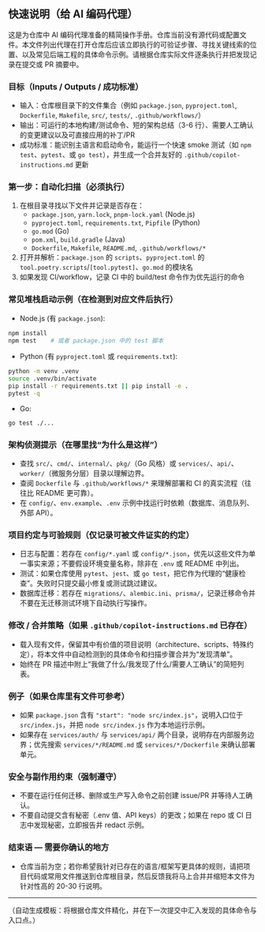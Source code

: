 ## 快速说明（给 AI 编码代理）

这是为仓库中 AI 编码代理准备的精简操作手册。仓库当前没有源代码或配置文件。本文件列出代理在打开仓库后应该立即执行的可验证步骤、寻找关键线索的位置、以及常见后端工程的具体命令示例。请根据仓库实际文件逐条执行并把发现记录在提交或 PR 摘要中。

### 目标（Inputs / Outputs / 成功标准）
- 输入：仓库根目录下的文件集合（例如 `package.json`, `pyproject.toml`, `Dockerfile`, `Makefile`, `src/`, `tests/`, `.github/workflows/`）
- 输出：可运行的本地构建/测试命令、短的架构总结（3-6 行）、需要人工确认的变更建议以及可直接应用的补丁/PR
- 成功标准：能识别主语言和启动命令，能运行一个快速 smoke 测试（如 `npm test`、`pytest`、或 `go test`），并生成一个合并友好的 `.github/copilot-instructions.md` 更新

### 第一步：自动化扫描（必须执行）
1. 在根目录寻找以下文件并记录是否存在：
   - `package.json`, `yarn.lock`, `pnpm-lock.yaml` (Node.js)
   - `pyproject.toml`, `requirements.txt`, `Pipfile` (Python)
   - `go.mod` (Go)
   - `pom.xml`, `build.gradle` (Java)
   - `Dockerfile`, `Makefile`, `README.md`, `.github/workflows/*`
2. 打开并解析：`package.json` 的 `scripts`、`pyproject.toml` 的 `tool.poetry.scripts`/`[tool.pytest]`、`go.mod` 的模块名
3. 如果发现 CI/workflow，记录 CI 中的 build/test 命令作为优先运行的命令

### 常见堆栈启动示例（在检测到对应文件后执行）
- Node.js (有 `package.json`):
```bash
npm install
npm test    # 或者 package.json 中的 test 脚本
```
- Python (有 `pyproject.toml` 或 `requirements.txt`):
```bash
python -m venv .venv
source .venv/bin/activate
pip install -r requirements.txt || pip install -e .
pytest -q
```
- Go:
```bash
go test ./...
```

### 架构侦测提示（在哪里找“为什么是这样”）
- 查找 `src/`、`cmd/`、`internal/`、`pkg/`（Go 风格）或 `services/`、`api/`、`worker/`（微服务分层）目录以理解边界。
- 查阅 `Dockerfile` 与 `.github/workflows/*` 来理解部署和 CI 的真实流程（往往比 README 更可靠）。
- 在 `config/`、`env.example`、`.env` 示例中找运行时依赖（数据库、消息队列、外部 API）。

### 项目约定与可验规则（仅记录可被文件证实的约定）
- 日志与配置：若存在 `config/*.yaml` 或 `config/*.json`，优先以这些文件为单一事实来源；不要假设环境变量名称，除非在 `.env` 或 README 中列出。
- 测试：如果仓库使用 `pytest`、`jest`、或 `go test`，把它作为代理的“健康检查”。失败时只提交最小修复或测试跳过建议。
- 数据库迁移：若存在 `migrations/`、`alembic.ini`、`prisma/`，记录迁移命令并不要在无迁移测试环境下自动执行写操作。

### 修改 / 合并策略（如果 `.github/copilot-instructions.md` 已存在）
- 载入现有文件，保留其中有价值的项目说明（architecture、scripts、特殊约定），将本文件中自动检测到的具体命令和扫描步骤合并为“发现清单”。
- 始终在 PR 描述中附上“我做了什么/我发现了什么/需要人工确认”的简短列表。

### 例子（如果仓库里有文件可参考）
- 如果 `package.json` 含有 `"start": "node src/index.js"`，说明入口位于 `src/index.js`，并把 `node src/index.js` 作为本地运行示例。
- 如果存在 `services/auth/` 与 `services/api/` 两个目录，说明存在内部服务边界；优先搜索 `services/*/README.md` 或 `services/*/Dockerfile` 来确认部署单元。

### 安全与副作用约束（强制遵守）
- 不要在运行任何迁移、删除或生产写入命令之前创建 issue/PR 并等待人工确认。
- 不要自动提交含有秘密（.env 值、API keys）的更改；如果在 repo 或 CI 日志中发现秘密，立即报告并 redact 示例。

### 结束语 — 需要你确认的地方
- 仓库当前为空；若你希望我针对已存在的语言/框架写更具体的规则，请把项目代码或常用文件推送到仓库根目录，然后反馈我将马上合并并缩短本文件为针对性高的 20-30 行说明。

---
（自动生成模板：将根据仓库文件精化，并在下一次提交中汇入发现的具体命令与入口点。）
